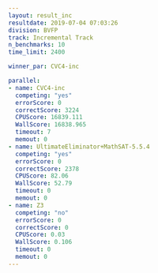 ```yaml
---
layout: result_inc
resultdate: 2019-07-04 07:03:26
division: BVFP
track: Incremental Track
n_benchmarks: 10
time_limit: 2400

winner_par: CVC4-inc

parallel:
- name: CVC4-inc
  competing: "yes"
  errorScore: 0
  correctScore: 3224
  CPUScore: 16839.111
  WallScore: 16838.965
  timeout: 7
  memout: 0
- name: UltimateEliminator+MathSAT-5.5.4
  competing: "yes"
  errorScore: 0
  correctScore: 2378
  CPUScore: 82.06
  WallScore: 52.79
  timeout: 0
  memout: 0
- name: Z3
  competing: "no"
  errorScore: 0
  correctScore: 0
  CPUScore: 0.03
  WallScore: 0.106
  timeout: 0
  memout: 0
---
```

